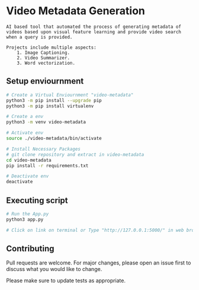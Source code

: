 # Video Metadata Generation

    AI based tool that automated the process of generating metadata of videos based upon visual feature learning and provide video search when a query is provided.

    Projects include multiple aspects:
        1. Image Captioning.
        2. Video Summarizer.
        3. Word vectorization. 


## Setup enviournment

```bash
# Create a Virtual Enviournment "video-metadata"
python3 -m pip install --upgrade pip
python3 -m pip install virtualenv

# Create a env
python3 -m venv video-metadata

# Activate env
source ./video-metadata/bin/activate

# Install Necessary Packages
# git clone repository and extract in video-metadata
cd video-metadata
pip install -r requirements.txt

# Deactivate env
deactivate
```

## Executing script

```bash
# Run the App.py
python3 app.py

# Click on link on terminal or Type "http://127.0.0.1:5000/" in web browser.

```

## Contributing
Pull requests are welcome. For major changes, please open an issue first to discuss what you would like to change.

Please make sure to update tests as appropriate.
